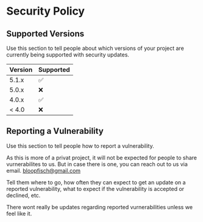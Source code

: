 # Security Policy

## Supported Versions

Use this section to tell people about which versions of your project are
currently being supported with security updates.

| Version | Supported          |
| ------- | ------------------ |
| 5.1.x   | :white_check_mark: |
| 5.0.x   | :x:                |
| 4.0.x   | :white_check_mark: |
| < 4.0   | :x:                |

## Reporting a Vulnerability

Use this section to tell people how to report a vulnerability.

As this is more of a privat project, it will not be expected for people to share vurnerabilites to us. But in case there is one, you can reach out to us via email.
bloopfisch@gmail.com

Tell them where to go, how often they can expect to get an update on a
reported vulnerability, what to expect if the vulnerability is accepted or
declined, etc.

There wont really be updates regarding reported vurnerabilities unless we feel like it.
